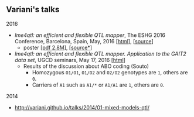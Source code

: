 ## Variani's talks

2016 

* _lme4qtl: an efficient and flexible QTL mapper_, The ESHG 2016 Conference, Barcelona, Spain, May, 2016 [[html](http://variani.github.io/talks/2016/01-lme4qtl-eshg16/)], [[source](https://github.com/variani/talks/tree/gh-pages/2016/01-lme4qtl-eshg16)]
   * poster [[pdf 2.8M](https://github.com/variani/talks/raw/gh-pages/2016/01-lme4qtl-eshg16/poster/5262_ziyatdinov.PDF)], [[source*](https://github.com/ugcd/Papers/tree/master/18-lme4qtl-tool/ESHG-2016)]
* _lme4qtl: an efficient and flexible QTL mapper. Application to the GAIT2 data set_, UGCD seminars, May 17, 2016 [[html](http://variani.github.io/talks/2016/01-lme4qtl-eshg16/index-ugcd.html)]
    * Results of the discussion about ABO coding (Souto)
        * Homozygous `O1/O1`, `O1/O2` and `O2/O2` genotypes are `1`, others are `0`.
        * Carriers of `A1` such as `A1/*` or `A1/A1` are `1`, others are `0`.

2014

* http://variani.github.io/talks/2014/01-mixed-models-qtl/
